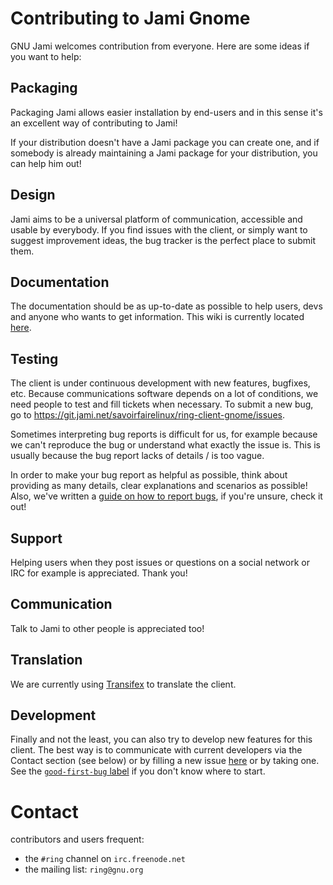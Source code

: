 # Contributing to Jami Gnome

GNU Jami welcomes contribution from everyone. Here are some ideas if you want
to help:

## Packaging

Packaging Jami allows easier installation by end-users and in this sense it's an
excellent way of contributing to Jami!

If your distribution doesn't have a Jami package you can create one, and if
somebody is already maintaining a Jami package for your distribution,
you can help him out!

## Design

Jami aims to be a universal platform of communication, accessible and usable by
everybody. If you find issues with the client, or simply want to suggest
improvement ideas, the bug tracker is the perfect place to submit them.

## Documentation

The documentation should be as up-to-date as possible to help users, devs and
anyone who wants to get information. This wiki is currently located [here](https://git.jami.net/savoirfairelinux/ring-project/wikis/home).

## Testing

The client is under continuous development with new features, bugfixes, etc.
Because communications software depends on a lot of conditions, we need people
to test and fill tickets when necessary. To submit a new bug, go to https://git.jami.net/savoirfairelinux/ring-client-gnome/issues.

Sometimes interpreting bug reports is difficult for us, for example because we
can't reproduce the bug or understand what exactly the issue is.
This is usually because the bug report lacks of details / is too vague.

In order to make your bug report as helpful as possible, think about providing
as many details, clear explanations and scenarios as possible!
Also, we've written a [guide on how to report bugs](https://git.jami.net/savoirfairelinux/ring-project/wikis/Bug-report-guide),
if you're unsure, check it out! 

## Support

Helping users when they post issues or questions on a social network or IRC for example is appreciated. Thank you!

## Communication

Talk to Jami to other people is appreciated too!

## Translation

We are currently using [Transifex](https://www.transifex.com/savoirfairelinux/ring/) to translate the client.

## Development

Finally and not the least, you can also try to develop new features for this client.
The best way is to communicate with current developers via the Contact section (see below)
or by filling a new issue [here](https://git.jami.net/savoirfairelinux/ring-client-gnome/issues)
or by taking one. See the [`good-first-bug` label](https://git.jami.net/savoirfairelinux/ring-client-gnome/issues?label_name%5B%5D=good+first+bug)
if you don't know where to start.

# Contact

contributors and users frequent:
+ the `#ring` channel on `irc.freenode.net`
+ the mailing list: `ring@gnu.org`
